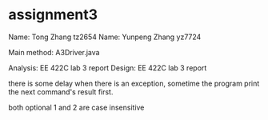 # assignment3
Name: Tong Zhang
tz2654
Name: Yunpeng Zhang
yz7724

Main method: A3Driver.java

Analysis: EE 422C lab 3 report
Design: EE 422C lab 3 report


there is some delay when there is an exception, sometime the program print the next command's result first.

both optional 1 and 2 are case insensitive 
